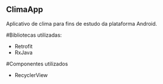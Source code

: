 ## ClimaApp
Aplicativo de clima para fins de estudo da plataforma Android.

#Bibliotecas utilizadas:
  - Retrofit
  - RxJava
  
 #Componentes utilizados
  - RecyclerView
